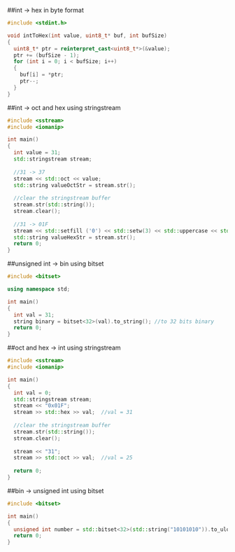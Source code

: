 ##int -> hex in byte format
```c++
#include <stdint.h>

void intToHex(int value, uint8_t* buf, int bufSize)
{
  uint8_t* ptr = reinterpret_cast<uint8_t*>(&value);
  ptr += (bufSize - 1);
  for (int i = 0; i < bufSize; i++)
  {
    buf[i] = *ptr;
    ptr--;
  }
}
```
##int -> oct and hex using stringstream
```c++
#include <sstream>
#include <iomanip>

int main()
{
  int value = 31;
  std::stringstream stream;
  
  //31 -> 37
  stream << std::oct << value;
  std::string valueOctStr = stream.str();
  
  //clear the stringstream buffer
  stream.str(std::string());
  stream.clear();
  
  //31 -> 01F
  stream << std::setfill ('0') << std::setw(3) << std::uppercase << std::hex << value;
  std::string valueHexStr = stream.str();
  return 0;
}
```
##unsigned int -> bin using bitset
```c++
#include <bitset>

using namespace std;

int main()
{
  int val = 31;
  string binary = bitset<32>(val).to_string(); //to 32 bits binary
  return 0;
}
```
##oct and hex -> int using stringstream
```c++
#include <sstream>
#include <iomanip>

int main()
{
  int val = 0;
  std::stringstream stream;
  stream << "0x01F";
  stream >> std::hex >> val;  //val = 31
  
  //clear the stringstream buffer
  stream.str(std::string());
  stream.clear();
  
  stream << "31";
  stream >> std::oct >> val;  //val = 25
  
  return 0;
}
```
##bin -> unsigned int using bitset
```c++
#include <bitset>

int main()
{
  unsigned int number = std::bitset<32>(std::string("10101010")).to_ulong();
  return 0;
}
```